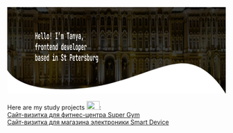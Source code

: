 <img src="./img/about-cover.png" width="900" height="200">

Here are my study projects <img src="https://media.giphy.com/media/WUlplcMpOCEmTGBtBW/giphy.gif" width="30" height="20">:  
  <a href="https://kondtan.github.io/super-gym/">Сайт-визитка для фитнес-центра Super Gym</a>  
  <a href="https://kondtan.github.io/smart-device/">Сайт-визитка для магазина электроники Smart Device</a>

<!-- **kondtan/kondtan** is a ✨ _special_ ✨ repository because its `README.md` (this file) appears on your GitHub profile. -->

<!-- Here are some ideas to get you started:

- 🔭 I’m currently working on ...
- 🌱 I’m currently learning ...
- 👯 I’m looking to collaborate on ...
- 🤔 I’m looking for help with ...
- 💬 Ask me about ...
- 📫 How to reach me: ...
- 😄 Pronouns: ...
- ⚡ Fun fact: ...
 -->
